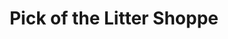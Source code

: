---
title: "Pick of the Litter Shoppe"
url: /barnwell/pick-of-the-litter-shoppe/
shop: Gebrauchtwaren
---